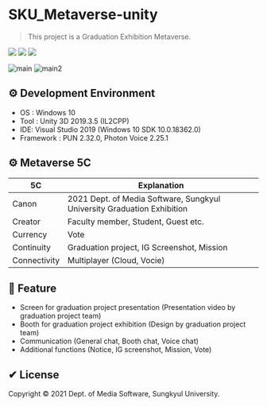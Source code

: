 # SKU_Metaverse-unity
> This project is a Graduation Exhibition Metaverse.
<p>
  <a href="https://github.com/sangwookyoo/" target="_blank"><img src="https://img.shields.io/badge/SangwookYoo-181717?style=flat-square&logo=GitHub&logoColor=white"/></a>
  <a href="mailto:tkddnr032@gmail.com" target="_blank"><img src="https://img.shields.io/badge/tkddnr032@gmail.com-EA4335?style=flat-square&logo=Gmail&logoColor=white"/></a>
  <a><img src="https://img.shields.io/badge/unity3d-2019.3.5-blue?style=flat-square&logo=unity"></a>
</p>

![main](https://user-images.githubusercontent.com/61134850/138872276-69237784-3eb8-4010-8133-a1232bc6112c.jpg)
![main2](https://user-images.githubusercontent.com/61134850/139530596-5a0e9d78-153b-48e6-9179-77f717974ffe.png)

## ⚙ Development Environment
 * OS : Windows 10
 * Tool : Unity 3D 2019.3.5 (IL2CPP)
 * IDE: Visual Studio 2019 (Windows 10 SDK 10.0.18362.0)
 * Framework : PUN 2.32.0, Photon Voice 2.25.1

## ⚙ Metaverse 5C
| 5C | Explanation |
| ------ | ------ |
| Canon | 2021 Dept. of Media Software, Sungkyul University Graduation Exhibition |
| Creator | Faculty member, Student, Guest etc. |
| Currency | Vote |
| Continuity | Graduation project, IG Screenshot, Mission |
| Connectivity | Multiplayer (Cloud, Vocie) |

## 🚀 Feature
 * Screen for graduation project presentation (Presentation video by graduation project team)
 * Booth for graduation project exhibition (Design by graduation project team)
 * Communication (General chat, Booth chat, Voice chat)
 * Additional functions (Notice, IG screenshot, Mission, Vote)

## ✔ License
Copyright © 2021 Dept. of Media Software, Sungkyul University.
